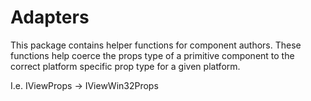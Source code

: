 # Adapters

This package contains helper functions for component authors. These functions help coerce the props type of a primitive component to the correct platform specific prop type for a given platform.

I.e. IViewProps -> IViewWin32Props
